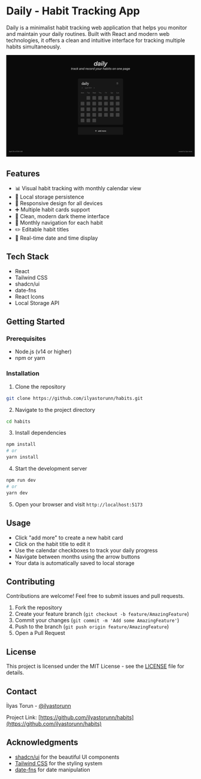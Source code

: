 # Daily - Habit Tracking App

Daily is a minimalist habit tracking web application that helps you monitor and maintain your daily routines. Built with React and modern web technologies, it offers a clean and intuitive interface for tracking multiple habits simultaneously.

![Daily App Screenshot](./src/assets/screenshot.png)

## Features

- 📊 Visual habit tracking with monthly calendar view
- 💾 Local storage persistence
- 📱 Responsive design for all devices
- ➕ Multiple habit cards support
- 🎨 Clean, modern dark theme interface
- 📅 Monthly navigation for each habit
- ✏️ Editable habit titles
- 🔄 Real-time date and time display

## Tech Stack

- React
- Tailwind CSS
- shadcn/ui
- date-fns
- React Icons
- Local Storage API

## Getting Started

### Prerequisites

- Node.js (v14 or higher)
- npm or yarn

### Installation

1. Clone the repository
```bash
git clone https://github.com/ilyastorunn/habits.git
```

2. Navigate to the project directory
```bash
cd habits
```

3. Install dependencies
```bash
npm install
# or
yarn install
```

4. Start the development server
```bash
npm run dev
# or
yarn dev
```

5. Open your browser and visit `http://localhost:5173`

## Usage

- Click "add more" to create a new habit card
- Click on the habit title to edit it
- Use the calendar checkboxes to track your daily progress
- Navigate between months using the arrow buttons
- Your data is automatically saved to local storage

## Contributing

Contributions are welcome! Feel free to submit issues and pull requests.

1. Fork the repository
2. Create your feature branch (`git checkout -b feature/AmazingFeature`)
3. Commit your changes (`git commit -m 'Add some AmazingFeature'`)
4. Push to the branch (`git push origin feature/AmazingFeature`)
5. Open a Pull Request

## License

This project is licensed under the MIT License - see the [LICENSE](LICENSE) file for details.

## Contact

İlyas Torun - [@ilyastorunn](https://github.com/ilyastorunn)

Project Link: [https://github.com/ilyastorunn/habits](https://github.com/ilyastorunn/habits)

## Acknowledgments

- [shadcn/ui](https://ui.shadcn.com/) for the beautiful UI components
- [Tailwind CSS](https://tailwindcss.com/) for the styling system
- [date-fns](https://date-fns.org/) for date manipulation


